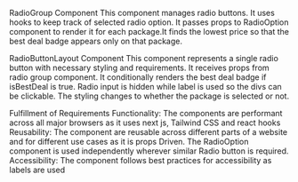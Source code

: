 RadioGroup Component
This component manages radio buttons. It uses hooks to keep track of selected radio option. It passes props to RadioOption 
component to render it for each package.It finds the lowest price so that the best deal badge appears only on that package.

RadioButtonLayout Component
This component represents a single radio button with necessary styling and requirements. It receives props from radio group 
component. It conditionally renders the best deal badge if isBestDeal is true. Radio input is hidden while label is used
so the divs can be clickable. The styling changes to whether the package is selected or not.

Fulfillment of Requirements
Functionality: The components are performant across all major browsers as it uses next js, Tailwind CSS and react hooks 
Reusability: The component are reusable across different parts of a website and for different use cases as it is props Driven.
The RadioOption component is used independently wherever similar Radio button is required.
Accessibility: The component follows best practices for accessibility as labels are used
